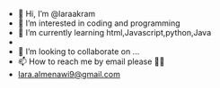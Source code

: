 - 👋 Hi, I’m @laraakram
- 👀 I’m interested in coding and programming 
- 🌱 I’m currently learning html,Javascript,python,Java
- 
- 💞️ I’m looking to collaborate on ...
- 📫 How to reach me by email please 🙏🏼
- lara.almenawi9@gmail.com 

<!---
laraakram/laraakram is a ✨ special ✨ repository because its `README.md` (this file) appears on your GitHub profile.
You can click the Preview link to take a look at your changes.
--->
